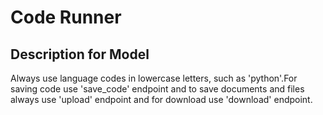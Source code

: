 # Code Runner

## Description for Model

Always use language codes in lowercase letters, such as 'python'.For saving code use 'save_code' endpoint and to save documents and files always use 'upload' endpoint and for download use 'download' endpoint.

